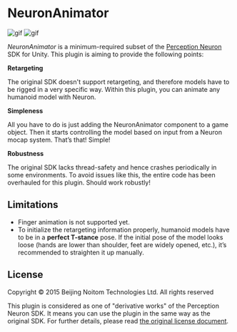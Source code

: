 NeuronAnimator
==============

![gif](https://66.media.tumblr.com/16206b3e0076ad99a6f9850e739ec6fe/tumblr_o96knf6n2S1qio469o1_400.gif)
![gif](https://67.media.tumblr.com/b679c0780f3bf9bd3fe5f7734e04c5ee/tumblr_o986k6HdVU1qio469o1_400.gif)

*NeuronAnimator* is a minimum-required subset of the [Perception Neuron][Neuron]
SDK for Unity. This plugin is aiming to provide the following points:

**Retargeting**

The original SDK doesn't support retargeting, and therefore models have to be
rigged in a very specific way. Within this plugin, you can animate any humanoid
model with Neuron.

**Simpleness**

All you have to do is just adding the NeuronAnimator component to a game
object. Then it starts controlling the model based on input from a Neuron mocap
system. That’s that! Simple!

**Robustness**

The original SDK lacks thread-safety and hence crashes periodically in some
environments. To avoid issues like this, the entire code has been overhauled
for this plugin. Should work robustly!

Limitations
-----------

- Finger animation is not supported yet.
- To initialize the retargeting information properly, humanoid models have to
  be in a **perfect T-stance** pose. If the initial pose of the model looks
  loose (hands are lower than shoulder, feet are widely opened, etc.), it’s
  recommended to straighten it up manually.

License
-------

Copyright © 2015  Beijing Noitom Technologies Ltd. All rights reserved

This plugin is considered as one of "derivative works" of the Perception Neuron
SDK. It means you can use the plugin in the same way as the original SDK. For
further details, please read [the original license document][License].

[Neuron]: https://neuronmocap.com/software/unity-sdk
[License]: https://github.com/keijiro/NeuronAnimator/blob/master/Assets/Neuron/LICENSE.pdf
